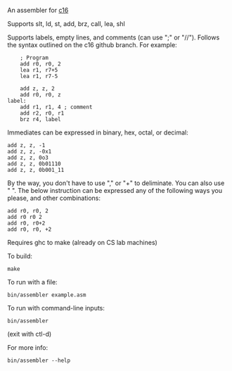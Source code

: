 An assembler for [c16](https://github.com/CS350C-Fall-2014/instruction-set/tree/c16)

Supports slt, ld, st, add, brz, call, lea, shl

Supports labels, empty lines, and comments (can use ";" or "//"). Follows the syntax outlined on the
c16 github branch.
For example:
```
    ; Program
    add r0, r0, 2
    lea r1, r7+5
    lea r1, r7-5

    add z, z, 2
    add r0, r0, z
label:
    add r1, r1, 4 ; comment
    add r2, r0, r1
    brz r4, label
```

Immediates can be expressed in binary, hex, octal, or decimal:
```
add z, z, -1
add z, z, -0x1
add z, z, 0o3
add z, z, 0b01110
add z, z, 0b001_11
```

By the way, you don't have to use "," or "+" to deliminate. You can also use " ". The below instruction can be expressed any of the following ways you please, and other combinations:
```
add r0, r0, 2
add r0 r0 2
add r0, r0+2
add r0, r0, +2
```

Requires ghc to make (already on CS lab machines)

To build:
```
make
```

To run with a file:
```
bin/assembler example.asm
```

To run with command-line inputs:
```
bin/assembler
```
(exit with ctl-d)


For more info:
```
bin/assembler --help
```


